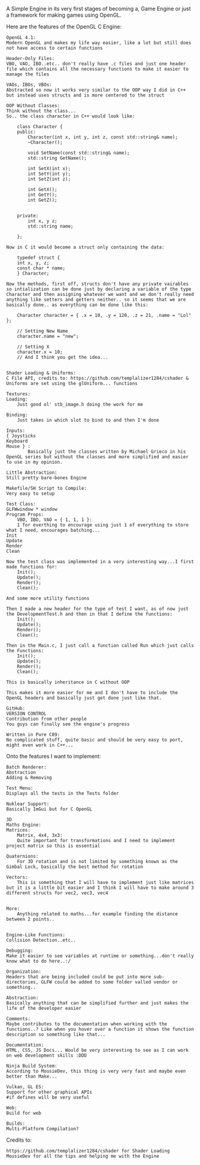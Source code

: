 A Simple Engine in its very first stages of becoming a, Game Engine or just a framework for making games using OpenGL.

Here are the features of the OpenGL C Engine:

    OpenGL 4.1:
	Modern OpenGL and makes my life way easier, like a lot but still does not have access to certain functions
	
    Header-Only Files:
	VBO, VAO, IBO..etc.. don't really have .c files and just one header file which contains all the necessary functions to make it easier to manage the files

    VAOs, IBOs, VBOs:
	Abstracted so now it works very similar to the OOP way I did in C++ but instead uses structs and is more centered to the struct

    OOP Without Classes:
	Think without the class...
	So.. the class character in C++ would look like:
   
	    class Character {
		public: 
		    Character(int x, int y, int z, const std::string& name);
		    ~Character();

		    void SetName(const std::string& name);
		    std::string GetName();

		    int SetX(int x);
		    int SetY(int y);
		    int SetZ(int z);	
				
		    int GetX();
		    int GetY();
		    int GetZ();


		private:
		    int x, y z;	
		    std::string name;

	    };
	
	Now in C it would become a struct only containing the data:
		
	    typedef struct {
		int x, y, z;
		const char * name;
	    } Character;
	    
	Now the methods, first off, structs don't have any private vairables so intialization can be done just by declaring a variable of the type Character and then assigning whatever we want and we don't really need anything like setters and getters neither.. so it seems that we are basically done.. as everything can be done like this:
	    
	    Character character = { .x = 10, .y = 120, .z = 21, .name = "Lol"  };
	    
	    // Setting New Name
	    character.name = "new";

	    // Setting X
	    character.x = 10;
	    // And I think you get the idea...


    Shader Loading & Uniforms:
	C File API, credits to: https://github.com/templalizer1284/cshader & Uniforms are set using the glUniform... functions

    Textures:
	Loading:
	    Just good ol' stb_image.h doing the work for me

	Binding:
	    Just takes in which slot to bind to and then I'm done

    Inputs:
	{ Joysticks
	Keyboard
	Mouse } :
		    Basically just the classes written by Michael Grieco in his OpenGL series but without the classes and more simplified and easier to use in my opinion.

    Little Abstraction:
	Still pretty bare-bones Engine

    Makefile/SH Script to Compile:
	Very easy to setup

    Test Class:
	GLFWwindow * window
	Program Props:
	    VBO, IBO, VAO = { 1, 1, 1 }:
		1 for everthing to encourage using just 1 of everything to store what I need, encourages batching...
	Init
	Update
	Render
	Clean

	Now the test class was implemented in a very interesting way...I first made functions for:
	    Init();
	    Update();
	    Render();
	    Clean();

	And some more utility functions

	Then I made a new header for the type of test I want, as of now just the DevelopmentTest.h and then in that I define the functions:
	    Init();
	    Update();
	    Render();
	    Clean();

	Then in the Main.c, I just call a function called Run which just calls the Functions:
	    Init();
	    Update();
	    Render();
	    Clean();

	This is basically inheritance in C without OOP

	This makes it more easier for me and I don't have to include the OpenGL headers and basically just get done just like that.

    GitHub:
	VERSION CONTROL
	Contribution from other people
	You guys can finally see the engine's progress

    Written in Pure C89:
	No complicated stuff, quite basic and should be very easy to port, might even work in C++...



Onto the features I want to implement:

    Batch Renderer:
	Abstraction
	Adding & Removing

    Test Menu:
	Displays all the tests in the Tests folder

    Nuklear Support:
	Basically ImGui but for C OpenGL

    3D
    Maths Engine:
	Matrices:
	    Matrix, 4x4, 3x3:
		Quite important for transformations and I need to implement project matrix so this is essential
	
	Quaternions:
	    For 3D rotation and is not limited by something known as the Gimbal Lock, basically the best method for rotation

	Vectors:
	    This is something that I will have to implement just like matrices but it is a little bit easier and I think I will have to make around 3 different structs for vec2, vec3, vec4


	More:
	    Anything related to maths...for example finding the distance between 2 points..

	
    Engine-Like Functions:
	Collision Detection..etc..

    Debugging:
	Make it easier to see variables at runtime or something...don't really know what to do here..:/

    Organization:
	Headers that are being included could be put into more sub-directories, GLFW could be added to some folder valled vendor or something..

    Abstraction:
	Basically anything that can be simplified further and just makes the life of the developer easier 

    Comments:
	Maybe contributes to the documentation when working with the functions..? Like when you hover over a function it shows the function description so something like that...	

    Documentation:
	HTML, CSS, JS Docs... Would be very interesting to see as I can work on web development skills :DDD

    Ninja Build System:
	According to MousieDev, this thing is very very fast and maybe even better than Make...
	
    Vulkan, GL ES:
	Support for other graphical APIs
	#if defines will be very useful

    Web:
	Build for web

    Builds:
	Multi-Platform Compilation?


Credits to:

    https://github.com/templalizer1284/cshader for Shader Loading
    MousieDev for all the tips and helping me with the Engine


